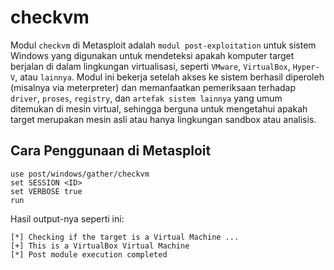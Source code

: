 # checkvm

Modul `checkvm` di Metasploit adalah `modul post-exploitation` untuk sistem Windows yang digunakan untuk mendeteksi apakah komputer target berjalan di dalam lingkungan virtualisasi, seperti `VMware`, `VirtualBox`, `Hyper-V`, atau `lainnya`. Modul ini bekerja setelah akses ke sistem berhasil diperoleh (misalnya via meterpreter) dan memanfaatkan pemeriksaan terhadap `driver`, `proses`, `registry`, dan `artefak sistem lainnya` yang umum ditemukan di mesin virtual, sehingga berguna untuk mengetahui apakah target merupakan mesin asli atau hanya lingkungan sandbox atau analisis.

## Cara Penggunaan di Metasploit

```
use post/windows/gather/checkvm
set SESSION <ID>
set VERBOSE true
run
```

Hasil output-nya seperti ini:

```
[*] Checking if the target is a Virtual Machine ...
[+] This is a VirtualBox Virtual Machine
[*] Post module execution completed
```
